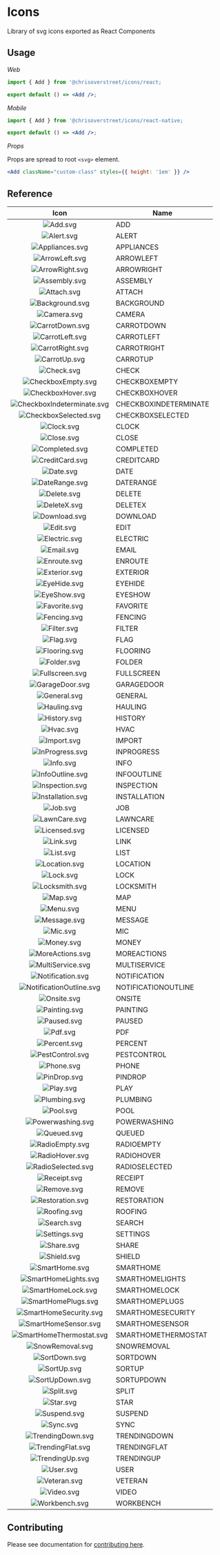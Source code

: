 
# Icons

Library of svg icons exported as React Components

## Usage

*Web*

```jsx
import { Add } from '@chrisoverstreet/icons/react;

export default () => <Add />;
```

*Mobile*

```jsx
import { Add } from '@chrisoverstreet/icons/react-native;

export default () => <Add />;
```

*Props*

Props are spread to root `<svg>` element.

```jsx
<Add className="custom-class" styles={{ height: '1em' }} />
```

## Reference

| Icon | Name |
| :-: | - |
| ![Add.svg](https://raw.githubusercontent.com/chrisoverstreet/icons/master/src/Add.svg) | ADD |
| ![Alert.svg](https://raw.githubusercontent.com/chrisoverstreet/icons/master/src/Alert.svg) | ALERT |
| ![Appliances.svg](https://raw.githubusercontent.com/chrisoverstreet/icons/master/src/Appliances.svg) | APPLIANCES |
| ![ArrowLeft.svg](https://raw.githubusercontent.com/chrisoverstreet/icons/master/src/ArrowLeft.svg) | ARROWLEFT |
| ![ArrowRight.svg](https://raw.githubusercontent.com/chrisoverstreet/icons/master/src/ArrowRight.svg) | ARROWRIGHT |
| ![Assembly.svg](https://raw.githubusercontent.com/chrisoverstreet/icons/master/src/Assembly.svg) | ASSEMBLY |
| ![Attach.svg](https://raw.githubusercontent.com/chrisoverstreet/icons/master/src/Attach.svg) | ATTACH |
| ![Background.svg](https://raw.githubusercontent.com/chrisoverstreet/icons/master/src/Background.svg) | BACKGROUND |
| ![Camera.svg](https://raw.githubusercontent.com/chrisoverstreet/icons/master/src/Camera.svg) | CAMERA |
| ![CarrotDown.svg](https://raw.githubusercontent.com/chrisoverstreet/icons/master/src/CarrotDown.svg) | CARROTDOWN |
| ![CarrotLeft.svg](https://raw.githubusercontent.com/chrisoverstreet/icons/master/src/CarrotLeft.svg) | CARROTLEFT |
| ![CarrotRight.svg](https://raw.githubusercontent.com/chrisoverstreet/icons/master/src/CarrotRight.svg) | CARROTRIGHT |
| ![CarrotUp.svg](https://raw.githubusercontent.com/chrisoverstreet/icons/master/src/CarrotUp.svg) | CARROTUP |
| ![Check.svg](https://raw.githubusercontent.com/chrisoverstreet/icons/master/src/Check.svg) | CHECK |
| ![CheckboxEmpty.svg](https://raw.githubusercontent.com/chrisoverstreet/icons/master/src/CheckboxEmpty.svg) | CHECKBOXEMPTY |
| ![CheckboxHover.svg](https://raw.githubusercontent.com/chrisoverstreet/icons/master/src/CheckboxHover.svg) | CHECKBOXHOVER |
| ![CheckboxIndeterminate.svg](https://raw.githubusercontent.com/chrisoverstreet/icons/master/src/CheckboxIndeterminate.svg) | CHECKBOXINDETERMINATE |
| ![CheckboxSelected.svg](https://raw.githubusercontent.com/chrisoverstreet/icons/master/src/CheckboxSelected.svg) | CHECKBOXSELECTED |
| ![Clock.svg](https://raw.githubusercontent.com/chrisoverstreet/icons/master/src/Clock.svg) | CLOCK |
| ![Close.svg](https://raw.githubusercontent.com/chrisoverstreet/icons/master/src/Close.svg) | CLOSE |
| ![Completed.svg](https://raw.githubusercontent.com/chrisoverstreet/icons/master/src/Completed.svg) | COMPLETED |
| ![CreditCard.svg](https://raw.githubusercontent.com/chrisoverstreet/icons/master/src/CreditCard.svg) | CREDITCARD |
| ![Date.svg](https://raw.githubusercontent.com/chrisoverstreet/icons/master/src/Date.svg) | DATE |
| ![DateRange.svg](https://raw.githubusercontent.com/chrisoverstreet/icons/master/src/DateRange.svg) | DATERANGE |
| ![Delete.svg](https://raw.githubusercontent.com/chrisoverstreet/icons/master/src/Delete.svg) | DELETE |
| ![DeleteX.svg](https://raw.githubusercontent.com/chrisoverstreet/icons/master/src/DeleteX.svg) | DELETEX |
| ![Download.svg](https://raw.githubusercontent.com/chrisoverstreet/icons/master/src/Download.svg) | DOWNLOAD |
| ![Edit.svg](https://raw.githubusercontent.com/chrisoverstreet/icons/master/src/Edit.svg) | EDIT |
| ![Electric.svg](https://raw.githubusercontent.com/chrisoverstreet/icons/master/src/Electric.svg) | ELECTRIC |
| ![Email.svg](https://raw.githubusercontent.com/chrisoverstreet/icons/master/src/Email.svg) | EMAIL |
| ![Enroute.svg](https://raw.githubusercontent.com/chrisoverstreet/icons/master/src/Enroute.svg) | ENROUTE |
| ![Exterior.svg](https://raw.githubusercontent.com/chrisoverstreet/icons/master/src/Exterior.svg) | EXTERIOR |
| ![EyeHide.svg](https://raw.githubusercontent.com/chrisoverstreet/icons/master/src/EyeHide.svg) | EYEHIDE |
| ![EyeShow.svg](https://raw.githubusercontent.com/chrisoverstreet/icons/master/src/EyeShow.svg) | EYESHOW |
| ![Favorite.svg](https://raw.githubusercontent.com/chrisoverstreet/icons/master/src/Favorite.svg) | FAVORITE |
| ![Fencing.svg](https://raw.githubusercontent.com/chrisoverstreet/icons/master/src/Fencing.svg) | FENCING |
| ![Filter.svg](https://raw.githubusercontent.com/chrisoverstreet/icons/master/src/Filter.svg) | FILTER |
| ![Flag.svg](https://raw.githubusercontent.com/chrisoverstreet/icons/master/src/Flag.svg) | FLAG |
| ![Flooring.svg](https://raw.githubusercontent.com/chrisoverstreet/icons/master/src/Flooring.svg) | FLOORING |
| ![Folder.svg](https://raw.githubusercontent.com/chrisoverstreet/icons/master/src/Folder.svg) | FOLDER |
| ![Fullscreen.svg](https://raw.githubusercontent.com/chrisoverstreet/icons/master/src/Fullscreen.svg) | FULLSCREEN |
| ![GarageDoor.svg](https://raw.githubusercontent.com/chrisoverstreet/icons/master/src/GarageDoor.svg) | GARAGEDOOR |
| ![General.svg](https://raw.githubusercontent.com/chrisoverstreet/icons/master/src/General.svg) | GENERAL |
| ![Hauling.svg](https://raw.githubusercontent.com/chrisoverstreet/icons/master/src/Hauling.svg) | HAULING |
| ![History.svg](https://raw.githubusercontent.com/chrisoverstreet/icons/master/src/History.svg) | HISTORY |
| ![Hvac.svg](https://raw.githubusercontent.com/chrisoverstreet/icons/master/src/Hvac.svg) | HVAC |
| ![Import.svg](https://raw.githubusercontent.com/chrisoverstreet/icons/master/src/Import.svg) | IMPORT |
| ![InProgress.svg](https://raw.githubusercontent.com/chrisoverstreet/icons/master/src/InProgress.svg) | INPROGRESS |
| ![Info.svg](https://raw.githubusercontent.com/chrisoverstreet/icons/master/src/Info.svg) | INFO |
| ![InfoOutline.svg](https://raw.githubusercontent.com/chrisoverstreet/icons/master/src/InfoOutline.svg) | INFOOUTLINE |
| ![Inspection.svg](https://raw.githubusercontent.com/chrisoverstreet/icons/master/src/Inspection.svg) | INSPECTION |
| ![Installation.svg](https://raw.githubusercontent.com/chrisoverstreet/icons/master/src/Installation.svg) | INSTALLATION |
| ![Job.svg](https://raw.githubusercontent.com/chrisoverstreet/icons/master/src/Job.svg) | JOB |
| ![LawnCare.svg](https://raw.githubusercontent.com/chrisoverstreet/icons/master/src/LawnCare.svg) | LAWNCARE |
| ![Licensed.svg](https://raw.githubusercontent.com/chrisoverstreet/icons/master/src/Licensed.svg) | LICENSED |
| ![Link.svg](https://raw.githubusercontent.com/chrisoverstreet/icons/master/src/Link.svg) | LINK |
| ![List.svg](https://raw.githubusercontent.com/chrisoverstreet/icons/master/src/List.svg) | LIST |
| ![Location.svg](https://raw.githubusercontent.com/chrisoverstreet/icons/master/src/Location.svg) | LOCATION |
| ![Lock.svg](https://raw.githubusercontent.com/chrisoverstreet/icons/master/src/Lock.svg) | LOCK |
| ![Locksmith.svg](https://raw.githubusercontent.com/chrisoverstreet/icons/master/src/Locksmith.svg) | LOCKSMITH |
| ![Map.svg](https://raw.githubusercontent.com/chrisoverstreet/icons/master/src/Map.svg) | MAP |
| ![Menu.svg](https://raw.githubusercontent.com/chrisoverstreet/icons/master/src/Menu.svg) | MENU |
| ![Message.svg](https://raw.githubusercontent.com/chrisoverstreet/icons/master/src/Message.svg) | MESSAGE |
| ![Mic.svg](https://raw.githubusercontent.com/chrisoverstreet/icons/master/src/Mic.svg) | MIC |
| ![Money.svg](https://raw.githubusercontent.com/chrisoverstreet/icons/master/src/Money.svg) | MONEY |
| ![MoreActions.svg](https://raw.githubusercontent.com/chrisoverstreet/icons/master/src/MoreActions.svg) | MOREACTIONS |
| ![MultiService.svg](https://raw.githubusercontent.com/chrisoverstreet/icons/master/src/MultiService.svg) | MULTISERVICE |
| ![Notification.svg](https://raw.githubusercontent.com/chrisoverstreet/icons/master/src/Notification.svg) | NOTIFICATION |
| ![NotificationOutline.svg](https://raw.githubusercontent.com/chrisoverstreet/icons/master/src/NotificationOutline.svg) | NOTIFICATIONOUTLINE |
| ![Onsite.svg](https://raw.githubusercontent.com/chrisoverstreet/icons/master/src/Onsite.svg) | ONSITE |
| ![Painting.svg](https://raw.githubusercontent.com/chrisoverstreet/icons/master/src/Painting.svg) | PAINTING |
| ![Paused.svg](https://raw.githubusercontent.com/chrisoverstreet/icons/master/src/Paused.svg) | PAUSED |
| ![Pdf.svg](https://raw.githubusercontent.com/chrisoverstreet/icons/master/src/Pdf.svg) | PDF |
| ![Percent.svg](https://raw.githubusercontent.com/chrisoverstreet/icons/master/src/Percent.svg) | PERCENT |
| ![PestControl.svg](https://raw.githubusercontent.com/chrisoverstreet/icons/master/src/PestControl.svg) | PESTCONTROL |
| ![Phone.svg](https://raw.githubusercontent.com/chrisoverstreet/icons/master/src/Phone.svg) | PHONE |
| ![PinDrop.svg](https://raw.githubusercontent.com/chrisoverstreet/icons/master/src/PinDrop.svg) | PINDROP |
| ![Play.svg](https://raw.githubusercontent.com/chrisoverstreet/icons/master/src/Play.svg) | PLAY |
| ![Plumbing.svg](https://raw.githubusercontent.com/chrisoverstreet/icons/master/src/Plumbing.svg) | PLUMBING |
| ![Pool.svg](https://raw.githubusercontent.com/chrisoverstreet/icons/master/src/Pool.svg) | POOL |
| ![Powerwashing.svg](https://raw.githubusercontent.com/chrisoverstreet/icons/master/src/Powerwashing.svg) | POWERWASHING |
| ![Queued.svg](https://raw.githubusercontent.com/chrisoverstreet/icons/master/src/Queued.svg) | QUEUED |
| ![RadioEmpty.svg](https://raw.githubusercontent.com/chrisoverstreet/icons/master/src/RadioEmpty.svg) | RADIOEMPTY |
| ![RadioHover.svg](https://raw.githubusercontent.com/chrisoverstreet/icons/master/src/RadioHover.svg) | RADIOHOVER |
| ![RadioSelected.svg](https://raw.githubusercontent.com/chrisoverstreet/icons/master/src/RadioSelected.svg) | RADIOSELECTED |
| ![Receipt.svg](https://raw.githubusercontent.com/chrisoverstreet/icons/master/src/Receipt.svg) | RECEIPT |
| ![Remove.svg](https://raw.githubusercontent.com/chrisoverstreet/icons/master/src/Remove.svg) | REMOVE |
| ![Restoration.svg](https://raw.githubusercontent.com/chrisoverstreet/icons/master/src/Restoration.svg) | RESTORATION |
| ![Roofing.svg](https://raw.githubusercontent.com/chrisoverstreet/icons/master/src/Roofing.svg) | ROOFING |
| ![Search.svg](https://raw.githubusercontent.com/chrisoverstreet/icons/master/src/Search.svg) | SEARCH |
| ![Settings.svg](https://raw.githubusercontent.com/chrisoverstreet/icons/master/src/Settings.svg) | SETTINGS |
| ![Share.svg](https://raw.githubusercontent.com/chrisoverstreet/icons/master/src/Share.svg) | SHARE |
| ![Shield.svg](https://raw.githubusercontent.com/chrisoverstreet/icons/master/src/Shield.svg) | SHIELD |
| ![SmartHome.svg](https://raw.githubusercontent.com/chrisoverstreet/icons/master/src/SmartHome.svg) | SMARTHOME |
| ![SmartHomeLights.svg](https://raw.githubusercontent.com/chrisoverstreet/icons/master/src/SmartHomeLights.svg) | SMARTHOMELIGHTS |
| ![SmartHomeLock.svg](https://raw.githubusercontent.com/chrisoverstreet/icons/master/src/SmartHomeLock.svg) | SMARTHOMELOCK |
| ![SmartHomePlugs.svg](https://raw.githubusercontent.com/chrisoverstreet/icons/master/src/SmartHomePlugs.svg) | SMARTHOMEPLUGS |
| ![SmartHomeSecurity.svg](https://raw.githubusercontent.com/chrisoverstreet/icons/master/src/SmartHomeSecurity.svg) | SMARTHOMESECURITY |
| ![SmartHomeSensor.svg](https://raw.githubusercontent.com/chrisoverstreet/icons/master/src/SmartHomeSensor.svg) | SMARTHOMESENSOR |
| ![SmartHomeThermostat.svg](https://raw.githubusercontent.com/chrisoverstreet/icons/master/src/SmartHomeThermostat.svg) | SMARTHOMETHERMOSTAT |
| ![SnowRemoval.svg](https://raw.githubusercontent.com/chrisoverstreet/icons/master/src/SnowRemoval.svg) | SNOWREMOVAL |
| ![SortDown.svg](https://raw.githubusercontent.com/chrisoverstreet/icons/master/src/SortDown.svg) | SORTDOWN |
| ![SortUp.svg](https://raw.githubusercontent.com/chrisoverstreet/icons/master/src/SortUp.svg) | SORTUP |
| ![SortUpDown.svg](https://raw.githubusercontent.com/chrisoverstreet/icons/master/src/SortUpDown.svg) | SORTUPDOWN |
| ![Split.svg](https://raw.githubusercontent.com/chrisoverstreet/icons/master/src/Split.svg) | SPLIT |
| ![Star.svg](https://raw.githubusercontent.com/chrisoverstreet/icons/master/src/Star.svg) | STAR |
| ![Suspend.svg](https://raw.githubusercontent.com/chrisoverstreet/icons/master/src/Suspend.svg) | SUSPEND |
| ![Sync.svg](https://raw.githubusercontent.com/chrisoverstreet/icons/master/src/Sync.svg) | SYNC |
| ![TrendingDown.svg](https://raw.githubusercontent.com/chrisoverstreet/icons/master/src/TrendingDown.svg) | TRENDINGDOWN |
| ![TrendingFlat.svg](https://raw.githubusercontent.com/chrisoverstreet/icons/master/src/TrendingFlat.svg) | TRENDINGFLAT |
| ![TrendingUp.svg](https://raw.githubusercontent.com/chrisoverstreet/icons/master/src/TrendingUp.svg) | TRENDINGUP |
| ![User.svg](https://raw.githubusercontent.com/chrisoverstreet/icons/master/src/User.svg) | USER |
| ![Veteran.svg](https://raw.githubusercontent.com/chrisoverstreet/icons/master/src/Veteran.svg) | VETERAN |
| ![Video.svg](https://raw.githubusercontent.com/chrisoverstreet/icons/master/src/Video.svg) | VIDEO |
| ![Workbench.svg](https://raw.githubusercontent.com/chrisoverstreet/icons/master/src/Workbench.svg) | WORKBENCH |


## Contributing

Please see documentation for [contributing here](./CONTRIBUTING.md).

